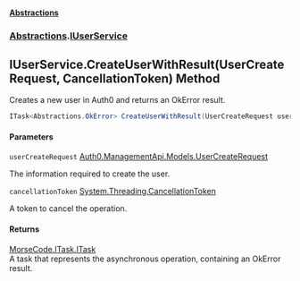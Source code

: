 #### [Abstractions](../../index.md 'index')
### [Abstractions](../index.md 'Abstractions').[IUserService](index.md 'Abstractions\.IUserService')

## IUserService\.CreateUserWithResult\(UserCreateRequest, CancellationToken\) Method

Creates a new user in Auth0 and returns an OkError result\.

```csharp
ITask<Abstractions.OkError> CreateUserWithResult(UserCreateRequest userCreateRequest, System.Threading.CancellationToken cancellationToken);
```
#### Parameters

<a name='Abstractions.IUserService.CreateUserWithResult(UserCreateRequest,System.Threading.CancellationToken).userCreateRequest'></a>

`userCreateRequest` [Auth0\.ManagementApi\.Models\.UserCreateRequest](https://learn.microsoft.com/en-us/dotnet/api/auth0.managementapi.models.usercreaterequest 'Auth0\.ManagementApi\.Models\.UserCreateRequest')

The information required to create the user\.

<a name='Abstractions.IUserService.CreateUserWithResult(UserCreateRequest,System.Threading.CancellationToken).cancellationToken'></a>

`cancellationToken` [System\.Threading\.CancellationToken](https://learn.microsoft.com/en-us/dotnet/api/system.threading.cancellationtoken 'System\.Threading\.CancellationToken')

A token to cancel the operation\.

#### Returns
[MorseCode\.ITask\.ITask](https://learn.microsoft.com/en-us/dotnet/api/morsecode.itask.itask 'MorseCode\.ITask\.ITask')  
A task that represents the asynchronous operation, containing an OkError result\.